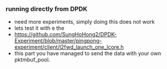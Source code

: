 ### running directly from DPDK
- need more experiments, simply doing this does not work
- lets test it with e the
- https://github.com/SungHoHong2/DPDK-Experiment/blob/master/pingpong-experiment/client/l2fwd_launch_one_lcore.h
- this part you have managed to send the data with your own pktmbuf_pool.
